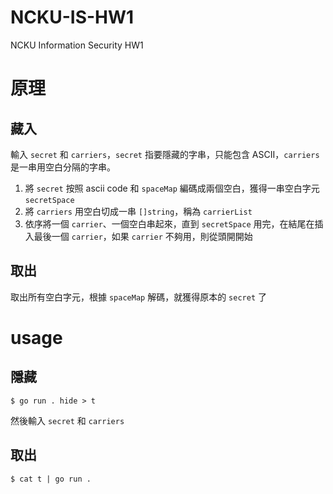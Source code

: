 # NCKU-IS-HW1
NCKU Information Security HW1

# 原理
## 藏入
輸入 `secret` 和 `carriers`，`secret` 指要隱藏的字串，只能包含 ASCII，`carriers` 是一串用空白分隔的字串。
1. 將 `secret` 按照 ascii code 和 `spaceMap` 編碼成兩個空白，獲得一串空白字元 `secretSpace`
2. 將 `carriers` 用空白切成一串 `[]string`，稱為 `carrierList`
3. 依序將一個 `carrier`、一個空白串起來，直到 `secretSpace` 用完，在結尾在插入最後一個 `carrier`，如果 `carrier` 不夠用，則從頭開開始
## 取出
取出所有空白字元，根據 `spaceMap` 解碼，就獲得原本的 `secret` 了

# usage
## 隱藏
```
$ go run . hide > t
```
然後輸入 `secret` 和 `carriers`
## 取出
```
$ cat t | go run .
```
